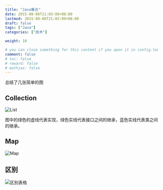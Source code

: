 ```yaml
---
title: "Java集合"
date: 2015-08-06T21:03:09+08:00
lastmod: 2015-08-06T21:03:09+08:00
draft: false
tags: ["Java"]
categories: ["技术"]

weight: 10

# you can close something for this content if you open it in config.toml.
comment: false
# toc: false
# reward: false
# mathjax: false
---
```

总结了几张简单的图
## Collection
![List](http://7xnocv.com1.z0.glb.clouddn.com/java-collection-1.png)

图中的绿色的虚线代表实现，绿色实线代表接口之间的继承，蓝色实线代表类之间的继承。

<!-- more -->

## Map
![Map](http://7xnocv.com1.z0.glb.clouddn.com/java-collection-2.png)

## 区别
![区别表格](http://7xnocv.com1.z0.glb.clouddn.com/java-collection-3.png)